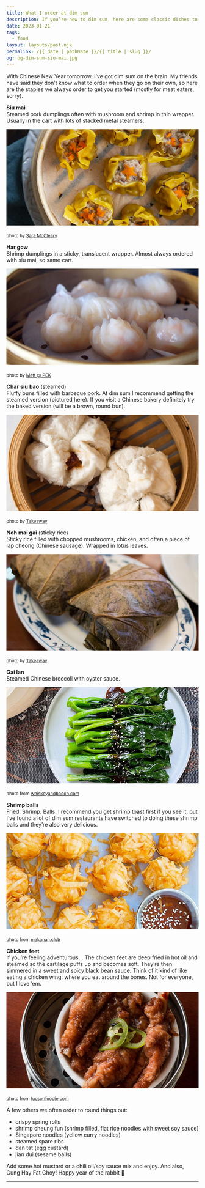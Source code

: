 ```yaml
---
title: What I order at dim sum
description: If you’re new to dim sum, here are some classic dishes to order and try first.
date: 2023-01-21
tags: 
  - food
layout: layouts/post.njk
permalink: /{{ date | pathDate }}/{{ title | slug }}/
og: og-dim-sum-siu-mai.jpg
---
```


With Chinese New Year tomorrow, I’ve got dim sum on the brain. My friends have said they don’t know what to order when they go on their own, so here are the staples we always order to get you started (mostly for meat eaters, sorry).

**Siu mai**  
Steamed pork dumplings often with mushroom and shrimp in thin wrapper. Usually in the cart with lots of stacked metal steamers.

![pork dumplings in a thin yellow wrapper](/img/dim-sum-siu-mai.jpg)

<small class="footnotes right">photo by <a href="https://commons.wikimedia.org/wiki/File:Prawn-and-pork-siu-mai.jpg">Sara McCleary</a></small>

**Har gow**  
Shrimp dumplings in a sticky, translucent wrapper. Almost always ordered with siu mai, so same cart.

![shrimp dumplings in a white translucent wrapper](/img/dim-sum-har-gow.jpg)

<small class="footnotes right">photo by <a href="https://commons.wikimedia.org/wiki/File:Shrimp_dumplings.jpg">Matt @ PEK</a></small>

**Char siu bao** (steamed)  
Fluffy buns filled with barbecue pork. At dim sum I recommend getting the steamed version (pictured here). If you visit a Chinese bakery definitely try the baked version (will be a brown, round bun).

![white fluffy buns filled with bbq pork](/img/dim-sum-char-siu-bao.jpg)

<small class="footnotes right">photo by <a href="https://commons.wikimedia.org/wiki/File:Char_siu_bao.jpg">Takeaway</a></small>

**Noh mai gai** (sticky rice)  
Sticky rice filled with chopped mushrooms, chicken, and often a piece of lap cheong (Chinese sausage). Wrapped in lotus leaves.

![rice wrapped in steamed lotus leaf](/img/dim-sum-noh-mai-gai.jpg)

<small class="footnotes right">photo by <a href="https://commons.wikimedia.org/wiki/File:2016_0716_Lo_Mai_Gai.jpg">Takeaway</a></small>

**Gai lan**  
Steamed Chinese broccoli with oyster sauce.

![Chinese broccoli with oyster sauce and sesame seeds](/img/dim-sum-gai-lan.jpg)

<small class="footnotes right">photo from <a href="https://www.whiskeyandbooch.com/blog/dim-sum-style-chinese-broccoli-with-oyster-sauce-recipenbsp-video">whiskeyandbooch.com</a></small>

**Shrimp balls**  
Fried. Shrimp. Balls. I recommend you get shrimp toast first if you see it, but I’ve found a lot of dim sum restaurants have switched to doing these shrimp balls and they’re also very delicious.

![crispy fried shrimp balls](/img/dim-sum-shrimp-balls.jpg)

<small class="footnotes right">photo from <a href="https://www.makanan.club/my/recipe/dimsum-fried-shrimp-balls/">makanan.club</a></small>

**Chicken feet**  
If you’re feeling adventurous... The chicken feet are deep fried in hot oil and steamed so the cartilage puffs up and becomes soft. They’re then simmered in a sweet and spicy black bean sauce. Think of it kind of like eating a chicken wing, where you eat around the bones. Not for everyone, but I love ’em.

![steamed chicken feet in black bean sauce with jalepeños](/img/dim-sum-chicken-feet.jpg)

<small class="footnotes right">photo from <a href="https://tucsonfoodie.com/2018/09/13/delicious-ugly-food-tucson/tf-sushi-lounge-dim-sum-chicken-feet-6155/">tucsonfoodie.com</a></small>

A few others we often order to round things out:  
- crispy spring rolls  
- shrimp cheung fun (shrimp filled, flat rice noodles with sweet soy sauce)  
- Singapore noodles (yellow curry noodles)  
- steamed spare ribs  
- dan tat (egg custard)  
- jian dui (sesame balls)  

Add some hot mustard or a chili oil/soy sauce mix and enjoy. And also, Gung Hay Fat Choy! Happy year of the rabbit 🐇

---
